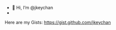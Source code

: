 <!---
jkeychan/jkeychan is a ✨ special ✨ repository because its `README.md` (this file) appears on your GitHub profile.
You can click the Preview link to take a look at your changes.
--->
- 👋  Hi, I’m @jkeychan
- 
Here are my Gists: https://gist.github.com/jkeychan




